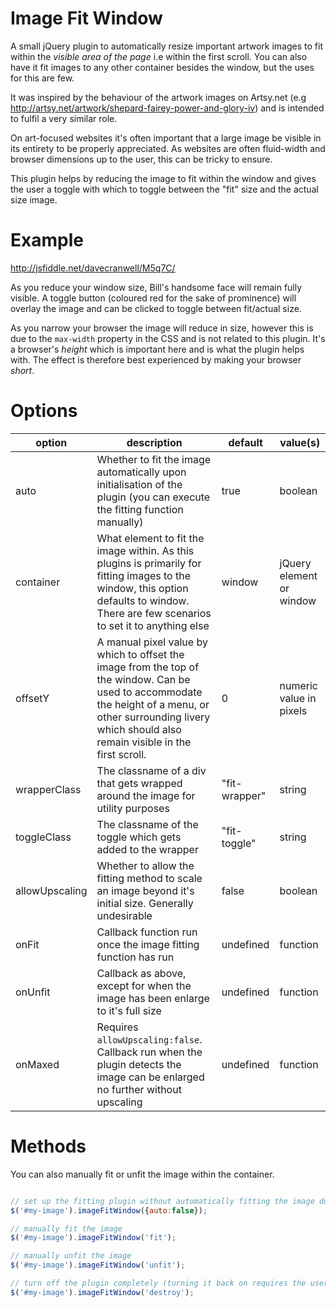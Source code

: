 Image Fit Window
================

A small jQuery plugin to automatically resize important artwork images to fit within the *visible area of the page* i.e within the first scroll. You can also have it fit images to any other container besides the window, but the uses for this are few.

It was inspired by the behaviour of the artwork images on Artsy.net (e.g http://artsy.net/artwork/shepard-fairey-power-and-glory-iv) and is intended to fulfil a very similar role. 

On art-focused websites it's often important that a large image be visible in its entirety to be properly appreciated. As websites are often fluid-width and browser dimensions up to the user, this can be tricky to ensure. 

This plugin helps by reducing the image to fit within the window and gives the user a toggle with which to toggle between the "fit" size and the actual size image.


Example
===============
http://jsfiddle.net/davecranwell/M5q7C/

As you reduce your window size, Bill's handsome face will remain fully visible. A toggle button (coloured red for the sake of prominence) will overlay the image and can be clicked to toggle between fit/actual size.

As you narrow your browser the image will reduce in size, however this is due to the `max-width` property in the CSS and is not related to this plugin. It's a browser's *height* which is important here and is what the plugin helps with. The effect is therefore best experienced by making your browser *short*.

Options
==============

option | description | default | value(s)
------------- | ------------- | ------------- | -------------
auto  | Whether to fit the image automatically upon initialisation of the plugin (you can execute the fitting function manually) | true | boolean
container | What element to fit the image within. As this plugins is primarily for fitting images to the window, this option defaults to window. There are few scenarios to set it to anything else | window | jQuery element or window
offsetY | A manual pixel value by which to offset the image from the top of the window. Can be used to accommodate the height of a menu, or other surrounding livery which should also remain visible in the first scroll. | 0 | numeric value in pixels
wrapperClass | The classname of a div that gets wrapped around the image for utility purposes | "fit-wrapper" | string
toggleClass | The classname of the toggle which gets added to the wrapper | "fit-toggle" | string
allowUpscaling | Whether to allow the fitting method to scale an image beyond it's initial size. Generally undesirable | false | boolean
onFit | Callback function run once the image fitting function has run | undefined | function
onUnfit | Callback as above, except for when the image has been enlarge to it's full size | undefined | function
onMaxed | Requires `allowUpscaling:false`. Callback run when the plugin detects the image can be enlarged no further without upscaling | undefined | function

Methods
============

You can also manually fit or unfit the image within the container. 

```javascript

// set up the fitting plugin without automatically fitting the image during setup
$('#my-image').imageFitWindow({auto:false});

// manually fit the image
$('#my-image').imageFitWindow('fit');

// manually unfit the image
$('#my-image').imageFitWindow('unfit');

// turn off the plugin completely (turning it back on requires the user to set up the plugin again)
$('#my-image').imageFitWindow('destroy');
```
